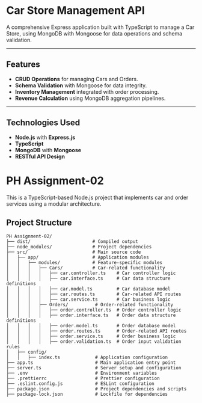 # Car Store Management API

A comprehensive Express application built with TypeScript to manage a Car Store, using MongoDB with Mongoose for data operations and schema validation.

---

## Features
- **CRUD Operations** for managing Cars and Orders.
- **Schema Validation** with Mongoose for data integrity.
- **Inventory Management** integrated with order processing.
- **Revenue Calculation** using MongoDB aggregation pipelines.

---

## Technologies Used
- **Node.js** with **Express.js**
- **TypeScript**
- **MongoDB** with **Mongoose**
- **RESTful API Design**

# PH Assignment-02

This is a TypeScript-based Node.js project that implements car and order services using a modular architecture.

## Project Structure

```plaintext
PH Assignment-02/
├── dist/                       # Compiled output
├── node_modules/               # Project dependencies
├── src/                        # Main source code
│   ├── app/                    # Application modules
│   │   ├── modules/            # Feature-specific modules
│   │   │   ├── Cars/           # Car-related functionality
│   │   │   │   ├── car.controller.ts    # Car controller logic
│   │   │   │   ├── car.interface.ts     # Car data structure definitions
│   │   │   │   ├── car.model.ts         # Car database model
│   │   │   │   ├── car.routes.ts        # Car-related API routes
│   │   │   │   ├── car.service.ts       # Car business logic
│   │   │   ├── Orders/          # Order-related functionality
│   │   │   │   ├── order.controller.ts  # Order controller logic
│   │   │   │   ├── order.interface.ts   # Order data structure definitions
│   │   │   │   ├── order.model.ts       # Order database model
│   │   │   │   ├── order.routes.ts      # Order-related API routes
│   │   │   │   ├── order.service.ts     # Order business logic
│   │   │   │   ├── order.validation.ts  # Order input validation rules
│   ├── config/
│   │   ├── index.ts             # Application configuration
├── app.ts                       # Main application entry point
├── server.ts                    # Server setup and configuration
├── .env                         # Environment variables
├── .prettierrc                  # Prettier configuration
├── .eslint.config.js            # ESLint configuration
├── package.json                 # Project dependencies and scripts
├── package-lock.json            # Lockfile for dependencies
